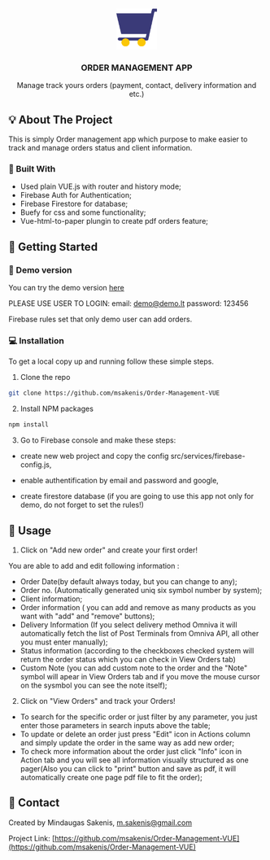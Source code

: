 <br />
<p align="center">
  <a href="https://github.com/msakenis/Order-Management-VUE">
    <img src="src/assets/logo3.png" alt="Logo" width="80" height="80">
  </a>

  <h3 align="center">ORDER MANAGEMENT APP</h3>

  <p align="center">
    Manage track yours orders (payment, contact, delivery information and etc.)
</p>

<!-- ABOUT THE PROJECT -->

## :bulb: About The Project

This is simply Order management app which purpose to make easier to track and manage orders status and client information.

### :hammer: Built With

- Used plain VUE.js with router and history mode;
- Firebase Auth for Authentication;
- Firebase Firestore for database;
- Buefy for css and some functionality;
- Vue-html-to-paper plungin to create pdf orders feature;

<!-- GETTING STARTED -->

## :paperclip: Getting Started

### :mag_right: Demo version

You can try the demo version <a href="https://fir-order-management-6a828.web.app/">here</a>

PLEASE USE USER TO LOGIN:
email: demo@demo.lt
password: 123456

Firebase rules set that only demo user can add orders.

### :computer: Installation

To get a local copy up and running follow these simple steps.

1. Clone the repo

```sh
git clone https://github.com/msakenis/Order-Management-VUE
```

2. Install NPM packages

```sh
npm install
```

3. Go to Firebase console and make these steps:

- create new web project and copy the config src/services/firebase-config.js,
- enable authentification by email and password and google,
- create firestore database (if you are going to use this app not only for demo, do not forget to set the rules!)

  <!-- USAGE EXAMPLES -->

## :rocket: Usage

1. Click on "Add new order" and create your first order!

You are able to add and edit following information :

- Order Date(by default always today, but you can change to any);
- Order no. (Automatically generated uniq six symbol number by system);
- Client information;
- Order information ( you can add and remove as many products as you want with "add" and "remove" buttons);
- Delivery Information (If you select delivery method Omniva it will automatically fetch the list of Post Terminals from Omniva API, all other you must enter manually);
- Status information (according to the checkboxes checked system will return the order status which you can check in View Orders tab)
- Custom Note (you can add custom note to the order and the "Note" symbol will apear in View Orders tab and if you move the mouse cursor on the sysmbol you can see the note itself);

2. Click on "View Orders" and track your Orders!

- To search for the specific order or just filter by any parameter, you just enter those parameters in search inputs above the table;
- To update or delete an order just press "Edit" icon in Actions column and simply update the order in the same way as add new order;
- To check more information about the order just click "Info" icon in Action tab and you will see all information visually structured as one pager(Also you can click to "print" button and save as pdf, it will automatically create one page pdf file to fit the order);

## :email: Contact

Created by Mindaugas Sakenis, m.sakenis@gmail.com

Project Link: [https://github.com/msakenis/Order-Management-VUE](https://github.com/msakenis/Order-Management-VUE)

